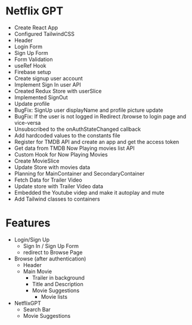 # Netflix GPT

- Create React App
- Configured TailwindCSS
- Header
- Login Form
- Sign Up Form
- Form Validation
- useRef Hook
- Firebase setup
- Create signup user account
- Implement Sign In user API
- Created Redux Store with userSlice
- Implemented SignOut
- Update profile
- BugFix: SignUp user displayName and profile picture update
- BugFix: If the user is not logged in Redirect /browse to login page and vice-versa
- Unsubscribed to the onAuthStateChanged callback
- Add hardcoded values to the constants file
- Register for TMDB API and create an app and get the access token
- Get data from TMDB Now Playing movies list API
- Custom Hook for Now Playing Movies
- Create MovieSlice
- Update Store with movies data
- Planning for MainContainer and SecondaryContainer
- Fetch Data for Trailer Video
- Update store with Trailer Video data
- Embedded the Youtube videp and make it autoplay and mute
- Add Tailwind classes to containers

# Features

- Login/Sign Up
  - Sign In / Sign Up Form
  - redirect to Browse Page
- Browse (after authentication)
  - Header
  - Main Movie
    - Trailer in background
    - Title and Description
    - Movie Suggestions
      - Movie lists
- NetflixGPT
  - Search Bar
  - Movie Suggestions
